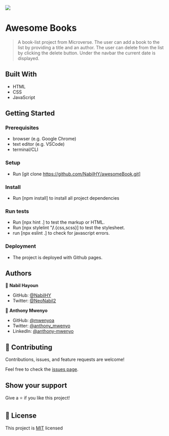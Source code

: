 ![](https://img.shields.io/badge/Microverse-blueviolet)

# Awesome Books

> A book-list project from Microverse. The user can add a book to the list by providing a title and an author. The user can delete from the list by clicking the delete button. Under the navbar the current date is displayed.

## Built With

- HTML
- CSS
- JavaScript


## Getting Started


### Prerequisites
- browser (e.g. Google Chrome)
- text editor (e.g. VSCode)
- terminal/CLI

### Setup
- Run [git clone https://github.com/NabilHY/awesomeBook.git] 
### Install
- Run [npm install] to install all project dependencies

### Run tests
- Run [npx hint .] to test the markup or HTML.
- Run [npx stylelint "**/**.{css,scss}] to test the stylesheet.
- run [npx eslint .] to check for javascript errors.

### Deployment

- The project is deployed with Github pages.


## Authors

👤 **Nabil Hayoun**

- GitHub: [@NabilHY](https://github.com/NabilHY)
- Twitter: [@NeoNabil2](https://twitter.com/NeoNabil2)

👤 **Anthony Mwenyo**

- GitHub: [@mwenyoa](https://github.com/mwenyoa)
- Twitter: [@anthony_mwenyo](https://twitter.com/anthony_mwenyo)
- LinkedIn: [@anthony-mwenyo](https://www.linkedin.com/in/anthony-mwenyo-710318131/)

## 🤝 Contributing

Contributions, issues, and feature requests are welcome!

Feel free to check the [issues page](../../issues/).

## Show your support

Give a ⭐ if you like this project!


## 📝 License

This project is [MIT](./MIT.md) licensed

